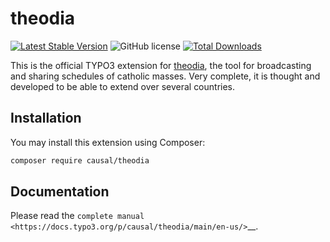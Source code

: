 # theodia

[![Latest Stable Version](https://poser.pugx.org/causal/theodia/v/stable)](https://extensions.typo3.org/extension/theodia/)
![GitHub license](https://img.shields.io/github/license/xperseguers/theodia.svg?style=flat-square&label=License)
[![Total Downloads](https://poser.pugx.org/causal/theodia/d/total)](https://packagist.org/packages/causal/theodia)

This is the official TYPO3 extension for [theodia](https://theodia.org), the
tool for broadcasting and sharing schedules of catholic masses.  Very complete,
it is thought and developed to be able to extend over several countries.


## Installation

You may install this extension using Composer:

```bash
composer require causal/theodia
```


## Documentation

Please read the
`complete manual <https://docs.typo3.org/p/causal/theodia/main/en-us/>`__.
